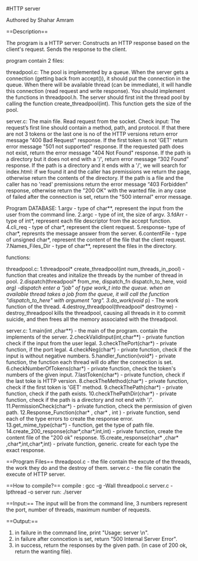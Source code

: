 #HTTP server

Authored by Shahar Amram


==Description==

The program is a HTTP server:
Constructs an HTTP response based on the client's request.
Sends the response to the client.

program contain 2 files:


threadpool.c:
The pool is implemented by a queue. When the server gets a connection (getting back from accept()), it should put the connection in the queue. When there will be available thread (can be immediate), it will handle this connection (read request and write response).
You should implement the functions in threadpool.h.
The server should first init the thread pool by calling the function create_threadpool(int).
This function gets the size of the pool.


server.c:
The main file.
Read request from the socket.
Check input: The request’s first line should contain a method, path, and protocol.
If that there are not 3 tokens or the last one is no of the HTTP versions return error message “400 Bad Request" response.
If the first token is not 'GET' return error message "501 not supported" response.
If the requested path does not exist, return the error message "404 Not Found" response.
If the path is a directory but it does not end with a '/', return error message “302 Found” response.
If the path is a directory and it ends with a '/',  we will search for index.html: if we found it and the caller has premissions we return the page, otherwise return the contents of the directory.
If the path is a file and the caller has no 'read' premissions return the error message “403 Forbidden” response, otherwise return the "200 OK" with the wanted file.
in any case of failed after the connection is set, return the "500 internal" error message.



Program DATABASE:
1.argv - type of char**, represent the input from the user from the command line.
2.argc - type of int, the size of argv.
3.fdArr - type of int*, represent each file descriptor from the accept function.
4.cli_req - type of char*, represent the client request.
5.response- type of char*, represnts the message answer from the server.
6.contentFile - type of unsigned char*, represent the content of the file that the client request.
7.Names_Files_Dir - type of char**, represent the files in the directory.



functions:

threadpool.c:
1.threadpool* create_threadpool(int num_threads_in_pool) - function that creates and initalize the threads by the number of thread in pool.
2.dispatch(threadpool* from_me, dispatch_fn dispatch_to_here, void *arg) -dispatch enter a "job" of type work_t into the queue. when an available thread takes a job from the queue, it will call the function "dispatch_to_here" with argument "arg".
3.do_work(void* p) - The work function of the thread.
4.destroy_threadpool(threadpool* destroyme) -  destroy_threadpool kills the threadpool, causing all threads in it to commit suicide, and then frees all the memory associated with the threadpool.

server.c:
1.main(int ,char**) - the main of the program. contain the implements of the server.
2.checkValidInput(int,char**) - private function check if the input from the user legal.
3.checkThePort(char*) - private function, if the port legal.
4.checkNeg(char*) - private function, check if the input is without negative numbers.
5.handler_function(void*) - private function, the function each thread will do after the connection is set.
6.checkNumberOfTokens(char*) - private function, check the token's numbers of the given input.
7.lastToken(char*) - private function, check if the last toke is HTTP version.
8.checkTheMethod(char*) - private function, check if the first token is 'GET' method.
9.checkThePath(char*) - private function, check if the path exists.
10.checkThePathDir(char*) - private function, check if the path is a directory and not end with '/'.
11.PermissionCheck(char*) - private function, check the permission of given path.
12.Response_Function(char* , char* , int ) - private function, send each of the type errors to create the response error.
13.get_mime_type(char*) - function, get the type of path file.
14.create_200_response(char*,char*,int,int) - private function, create the content file of the "200 ok" response.
15.create_response(char* ,char* ,char*,int,char*,int) - private function, generic. create for each type the exact response.


==Program Files==
threadpool.c - the file contain the excute of the threads, the work they do and the destroy of them.
server.c - the file conatin the execute of HTTP server.


==How to compile?==
compile : gcc -g -Wall threadpool.c server.c -lpthread -o server
run: ./server

==Input:==
The input will be from the command line, 3 numbers represent the port, number of threads, maximum number of requests.

==Output:==

1. in failure in the command line, print "Usage: server <port> <pool-size> <max-number-of-request>\n".
2. in failure after conncetion is set, return "500 Internal Server Error".
3. in success, return the responses by the given path. (in case of 200 ok, return the wanting file).




